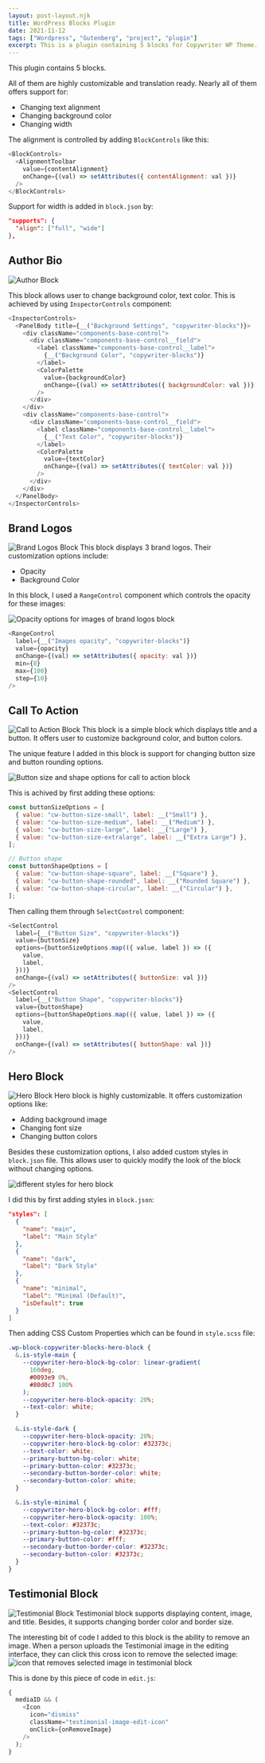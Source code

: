 ```yaml
---
layout: post-layout.njk
title: WordPress Blocks Plugin
date: 2021-11-12
tags: ["Wordpress", "Gutenberg", "project", "plugin"]
excerpt: This is a plugin containing 5 blocks for Copywriter WP Theme.
---
```


This plugin contains 5 blocks.

All of them are highly customizable and translation ready. Nearly all of them offers support for:

- Changing text alignment
- Changing background color
- Changing width

The alignment is controlled by adding `BlockControls` like this:

```js
<BlockControls>
  <AlignmentToolbar
    value={contentAlignment}
    onChange={(val) => setAttributes({ contentAlignment: val })}
  />
</BlockControls>
```

Support for width is added in `block.json` by:

```json
"supports": {
  "align": ["full", "wide"]
},
```

## Author Bio

![Author Block](/static/images/author.png)

This block allows user to change background color, text color. This is achieved by using `InspectorControls` component:

```js
<InspectorControls>
  <PanelBody title={__("Background Settings", "copywriter-blocks")}>
    <div className="components-base-control">
      <div className="components-base-control__field">
        <label className="components-base-control__label">
          {__("Background Color", "copywriter-blocks")}
        </label>
        <ColorPalette
          value={backgroundColor}
          onChange={(val) => setAttributes({ backgroundColor: val })}
        />
      </div>
    </div>
    <div className="components-base-control">
      <div className="components-base-control__field">
        <label className="components-base-control__label">
          {__("Text Color", "copywriter-blocks")}
        </label>
        <ColorPalette
          value={textColor}
          onChange={(val) => setAttributes({ textColor: val })}
        />
      </div>
    </div>
  </PanelBody>
</InspectorControls>
```

## Brand Logos

![Brand Logos Block](/static/images/brand-logos.png)
This block displays 3 brand logos. Their customization options include:

- Opacity
- Background Color

In this block, I used a `RangeControl` component which controls the opacity for these images:

![Opacity options for images of brand logos block](/static/images/opacity-control.png)

```js
<RangeControl
  label={__("Images opacity", "copywriter-blocks")}
  value={opacity}
  onChange={(val) => setAttributes({ opacity: val })}
  min={0}
  max={100}
  step={10}
/>
```

## Call To Action

![Call to Action Block](/static/images/call-to-action.png)
This block is a simple block which displays title and a button. It offers user to customize background color, and button colors.

The unique feature I added in this block is support for changing button size and button rounding options.

![Button size and shape options for call to action block](/static/images/button-size-and-shape.png)

This is achived by first adding these options:

```js
const buttonSizeOptions = [
  { value: "cw-button-size-small", label: __("Small") },
  { value: "cw-button-size-medium", label: __("Medium") },
  { value: "cw-button-size-large", label: __("Large") },
  { value: "cw-button-size-extralarge", label: __("Extra Large") },
];

// Button shape
const buttonShapeOptions = [
  { value: "cw-button-shape-square", label: __("Square") },
  { value: "cw-button-shape-rounded", label: __("Rounded Square") },
  { value: "cw-button-shape-circular", label: __("Circular") },
];
```

Then calling them through `SelectControl` component:

```js
<SelectControl
  label={__("Button Size", "copywriter-blocks")}
  value={buttonSize}
  options={buttonSizeOptions.map(({ value, label }) => ({
    value,
    label,
  }))}
  onChange={(val) => setAttributes({ buttonSize: val })}
/>
<SelectControl
  label={__("Button Shape", "copywriter-blocks")}
  value={buttonShape}
  options={buttonShapeOptions.map(({ value, label }) => ({
    value,
    label,
  }))}
  onChange={(val) => setAttributes({ buttonShape: val })}
/>
```

## Hero Block

![Hero Block](/static/images/hero-block.png)
Hero block is highly customizable. It offers customization options like:

- Adding background image
- Changing font size
- Changing button colors

Besides these customization options, I also added custom styles in `block.json` file. This allows user to quickly modify the look of the block without changing options.

![different styles for hero block](/static/images/styles-for-hero-block.png)

I did this by first adding styles in `block.json`:

```json
"styles": [
  {
    "name": "main",
    "label": "Main Style"
  },
  {
    "name": "dark",
    "label": "Dark Style"
  },
  {
    "name": "minimal",
    "label": "Minimal (Default)",
    "isDefault": true
  }
]
```

Then adding CSS Custom Properties which can be found in `style.scss` file:

```css
.wp-block-copywriter-blocks-hero-block {
  &.is-style-main {
    --copywriter-hero-block-bg-color: linear-gradient(
      160deg,
      #0093e9 0%,
      #80d0c7 100%
    );
    --copywriter-hero-block-opacity: 20%;
    --text-color: white;
  }

  &.is-style-dark {
    --copywriter-hero-block-opacity: 20%;
    --copywriter-hero-block-bg-color: #32373c;
    --text-color: white;
    --primary-button-bg-color: white;
    --primary-button-color: #32373c;
    --secondary-button-border-color: white;
    --secondary-button-color: white;
  }

  &.is-style-minimal {
    --copywriter-hero-block-bg-color: #fff;
    --copywriter-hero-block-opacity: 100%;
    --text-color: #32373c;
    --primary-button-bg-color: #32373c;
    --primary-button-color: #fff;
    --secondary-button-border-color: #32373c;
    --secondary-button-color: #32373c;
  }
}
```

## Testimonial Block

![Testimonial Block](/static/images/testimonial.png)
Testimonial block supports displaying content, image, and title. Besides, it supports changing border color and border size.

The interesting bit of code I added to this block is the ability to remove an image. When a person uploads the Testimonial image in the editing interface, they can click this cross icon to remove the selected image:
![icon that removes selected image in testimonial block](/static/images/testimonial-cross.png)

This is done by this piece of code in `edit.js`:

```js
{
  mediaID && (
    <Icon
      icon="dismiss"
      className="testimonial-image-edit-icon"
      onClick={onRemoveImage}
    />
  );
}
```
